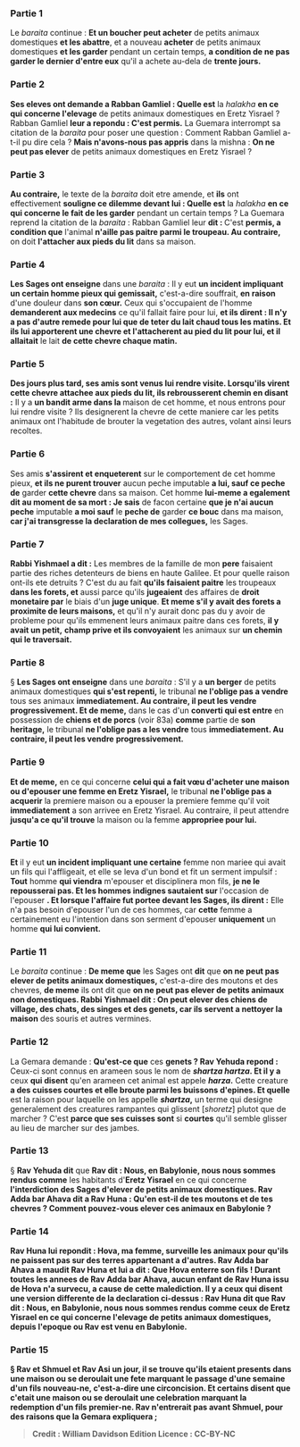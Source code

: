 
### Partie 1
Le <i>baraita</i> continue : <b>Et un boucher peut acheter</b> de petits animaux domestiques <b>et les abattre</b>, et a nouveau <b>acheter</b> de petits animaux domestiques <b>et les garder</b> pendant un certain temps, <b>a condition de ne pas garder le dernier d'entre eux</b> qu'il a achete au-dela de <b>trente jours.</b>

### Partie 2
<b>Ses eleves ont demande a Rabban Gamliel : Quelle est</b> la <i>halakha</i> <b>en ce qui concerne l'elevage</b> de petits animaux domestiques en Eretz Yisrael ? Rabban Gamliel <b>leur a repondu : C'est permis.</b> La Guemara interrompt sa citation de la <i>baraita</i> pour poser une question : Comment Rabban Gamliel a-t-il pu dire cela ? <b>Mais n'avons-nous pas appris</b> dans la mishna : <b>On ne peut pas elever</b> de petits animaux domestiques en Eretz Yisrael ?

### Partie 3
<b>Au contraire,</b> le texte de la <i>baraita</i> doit etre amende, et <b>ils</b> ont effectivement <b>souligne ce dilemme devant lui : Quelle est</b> la <i>halakha</i> <b>en ce qui concerne le fait de les garder</b> pendant un certain temps ? La Guemara reprend la citation de la <i>baraita</i> : Rabban Gamliel leur <b>dit : </b> C'est <b>permis, a condition que</b> l'animal <b>n'aille pas paitre parmi le troupeau. Au contraire,</b> on doit <b>l'attacher aux pieds du lit</b> dans sa maison.

### Partie 4
<b>Les Sages ont enseigne</b> dans une <i>baraita</i> : Il y eut <b>un incident impliquant un certain homme pieux qui gemissait,</b> c'est-a-dire souffrait, <b>en raison</b> d'une douleur dans <b>son cœur.</b> Ceux qui s'occupaient de l'homme <b>demanderent aux medecins</b> ce qu'il fallait faire pour lui, <b>et ils dirent : Il n'y a pas d'autre remede pour lui que de teter du lait chaud tous les matins. Et ils lui apporterent une chevre et l'attacherent au pied du lit pour lui, et il allaitait</b> le lait <b>de cette chevre chaque matin.</b>

### Partie 5
<b>Des jours plus tard, ses amis sont venus lui rendre visite. Lorsqu'ils virent cette chevre attachee aux pieds du lit, ils rebrousserent chemin en disant :</b> Il y a <b>un bandit arme dans la </b> maison de cet </b> homme, et nous entrons pour</b> lui rendre visite ? </b> Ils designerent la chevre de cette maniere car les petits animaux ont l'habitude de brouter la vegetation des autres, volant ainsi leurs recoltes.

### Partie 6
Ses amis <b>s'assirent et enqueterent</b> sur le comportement de cet homme pieux, <b>et ils ne purent trouver</b> aucun peche imputable <b>a lui, sauf ce peche de</b> garder <b>cette chevre</b> dans sa maison. Cet homme <b>lui-meme a egalement dit au moment de sa mort : Je sais</b> de facon certaine <b>que je n'ai aucun peche</b> imputable <b>a moi sauf</b> le <b>peche de</b> garder <b>ce bouc</b> dans ma maison, <b>car j'ai transgresse la declaration de mes collegues,</b> les Sages.

### Partie 7
<b>Rabbi Yishmael a dit :</b> Les membres de la famille de mon <b>pere</b> faisaient partie des riches detenteurs de biens en haute Galilee. Et pour quelle raison ont-ils ete detruits ? </b> C'est du au fait <b>qu'ils faisaient paitre</b> les troupeaux <b>dans les forets, et</b> aussi parce qu'ils <b>jugeaient</b> des affaires de <b>droit monetaire par</b> le biais d'un <b>juge unique</b>. <b>Et meme s'il y avait des forets a proximite de leurs maisons,</b> et qu'il n'y aurait donc pas du y avoir de probleme pour qu'ils emmenent leurs animaux paitre dans ces forets, <b>il y avait un petit,</b> <b>champ prive et ils convoyaient</b> les animaux sur <b>un chemin qui le traversait.</b>

### Partie 8
§ <b>Les Sages ont enseigne</b> dans une <i>baraita</i> : S'il y a <b>un berger</b> de petits animaux domestiques <b>qui s'est repenti,</b> le tribunal <b>ne l'oblige pas a vendre</b> tous ses animaux <b>immediatement. Au contraire, il peut les vendre</b> <b>progressivement. Et de meme,</b> dans le cas d'un <b>converti qui est entre</b> en possession de <b>chiens et de porcs</b> (voir 83a) <b>comme</b> partie de <b>son heritage,</b> le tribunal <b>ne l'oblige pas a les vendre</b> tous <b>immediatement. Au contraire, il peut les vendre</b> <b>progressivement.</b>

### Partie 9
<b>Et de meme,</b> en ce qui concerne <b>celui qui a fait vœu d'acheter une maison ou d'epouser une femme en Eretz Yisrael,</b> le tribunal <b>ne l'oblige pas a acquerir</b> la premiere maison ou a epouser la premiere femme qu'il voit <b>immediatement</b> a son arrivee en Eretz Yisrael. Au contraire, il peut attendre <b>jusqu'a ce qu'il trouve</b> la maison ou la femme <b>appropriee pour lui.</b>

### Partie 10
<b>Et</b> il y eut <b>un incident impliquant une certaine</b> femme non mariee qui avait un fils qui l'affligeait, et elle se leva d'un bond et fit un serment</b> impulsif : <b>Tout</b> homme <b>qui viendra</b> m'epouser et disciplinera mon fils, <b>je ne le repousserai pas. Et les hommes indignes sautaient sur</b> l'occasion de l'epouser <b>. Et lorsque l'affaire fut portee devant les Sages, ils dirent :</b> Elle n'a pas besoin d'epouser l'un de ces hommes, car <b>cette</b> femme a certainement eu l'intention</b> dans son serment d'epouser <b>uniquement</b> un homme <b>qui lui convient.</b>

### Partie 11
Le <i>baraita</i> continue : <b>De meme que</b> les Sages ont <b>dit</b> que <b>on ne peut pas elever de petits animaux domestiques,</b> c'est-a-dire des moutons et des chevres, <b>de meme</b> ils ont dit</b> que <b>on ne peut pas elever de petits animaux non domestiques. Rabbi Yishmael dit : On peut elever des chiens de village, des chats, des singes et des genets, car ils servent a nettoyer la maison</b> des souris et autres vermines.

### Partie 12
La Gemara demande : <b>Qu'est-ce que</b> ces <b>genets ? Rav Yehuda repond : </b> Ceux-ci sont connus en arameen sous le nom de <b><i>shartza hartza</i>. Et il y a</b> ceux <b>qui disent</b> qu'en arameen cet animal est appele <b><i>harza</i>.</b> Cette creature <b>a des cuisses courtes et elle broute parmi les buissons d'epines. Et quelle</b> est la raison pour laquelle on les appelle <b><i>shartza</i>,</b> un terme qui designe generalement des creatures rampantes qui glissent [<i>shoretz</i>] plutot que de marcher ? C'est <b>parce que ses cuisses sont</b> si <b>courtes</b> qu'il semble glisser au lieu de marcher sur des jambes.

### Partie 13
§ <b>Rav Yehuda dit</b> que <b>Rav dit : Nous, en Babylonie, nous nous sommes rendus comme</b> les habitants d'<b>Eretz Yisrael</b> en ce qui concerne <b>l'interdiction des Sages d'elever de <b>petits animaux domestiques</b>. Rav Adda bar Ahava dit a Rav Huna : Qu'en est-il de tes moutons et de tes chevres ? Comment pouvez-vous elever ces animaux en Babylonie ?

### Partie 14
Rav Huna <b>lui repondit : Hova,</b> ma femme, <b>surveille</b> les animaux pour qu'ils ne paissent pas sur des terres appartenant a d'autres. Rav Adda bar Ahava a maudit Rav Huna et lui a <b>dit : Que Hova enterre son fils !</b> Durant <b>toutes les annees de Rav Adda bar Ahava, aucun enfant de Rav Huna issu de Hova n'a survecu,</b> a cause de cette malediction. <b>Il y a</b> ceux <b>qui disent</b> une version differente de la declaration ci-dessus : <b>Rav Huna dit</b> que <b>Rav dit : Nous, en Babylonie, nous nous sommes rendus comme</b> ceux de <b>Eretz Yisrael</b> en ce qui concerne <b>l'elevage de <b>petits animaux domestiques, depuis</b> l'epoque <b>ou Rav est venu en Babylonie.</b>

### Partie 15
§ <b>Rav et Shmuel et Rav Asi</b> un jour, <b>il se trouve qu'ils etaient</b> presents <b>dans une maison</b> ou se deroulait une fete marquant le passage <b>d'une semaine d'un <b>fils nouveau-ne,</b> c'est-a-dire une circoncision. <b>Et certains disent que c'etait une maison</b> ou se deroulait une celebration marquant la <b>redemption</b> d'un <b>fils premier-ne. Rav</b> n'entrerait <b>pas avant Shmuel,</b> pour des raisons que la Gemara expliquera ;

>Credit : William Davidson Edition
>Licence : CC-BY-NC